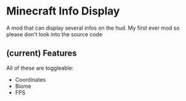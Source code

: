 # Minecraft Info Display
A mod that can display several infos on the hud.
My first ever mod so please don't look into the source code
## (current) Features
All of these are toggleable:
- Coordinates
- Biome
- FPS

